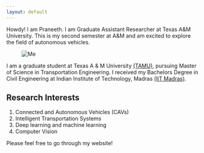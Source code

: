 ```yaml
---
layout: default
---
```



Howdy! I am Praneeth. I am Graduate Assistant Researcher at Texas A&M University. This is my second semester at A&M and am excited to explore the field of autonomous vehicles.

<figure>
<img class="home" src="/assets/pro_pic1.jpg" alt="Me">
</figure>

I am a graduate student at Texas A & M University [(TAMU)](https://www.tamu.edu), pursuing Master of Science in Transportation Engineering. I received my Bachelors Degree in Civil Engineering at Indian Institute of Technology, Madras [(IIT Madras)](http://www.iitm.ac.in/).

## Research Interests

1. Connected and Autonomous Vehicles (CAVs)
2. Intelligent Transportation Systems
3. Deep learning and machine learning
4. Computer Vision

Please feel free to go through my website!
